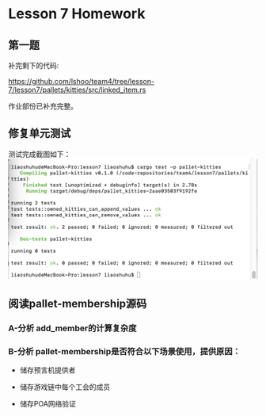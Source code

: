 # Lesson 7 Homework

## 第一题

补完剩下的代码:  

https://github.com/lshoo/team4/tree/lesson-7/lesson7/pallets/kitties/src/linked_item.rs  

作业部份已补充完整。

## 修复单元测试

测试完成截图如下：  
![lesson-7](./homework-lesson7-test-passed.png)

## 阅读pallet-membership源码

### A-分析 add_member的计算复杂度  

 

### B-分析 pallet-membership是否符合以下场景使用，提供原因：

* 储存预言机提供者  
    
* 储存游戏链中每个工会的成员  
    
* 储存POA网络验证  
  
